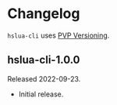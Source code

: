 # Changelog

`hslua-cli` uses [PVP Versioning](https://pvp.haskell.org).

## hslua-cli-1.0.0

Released 2022-09-23.

-   Initial release.
